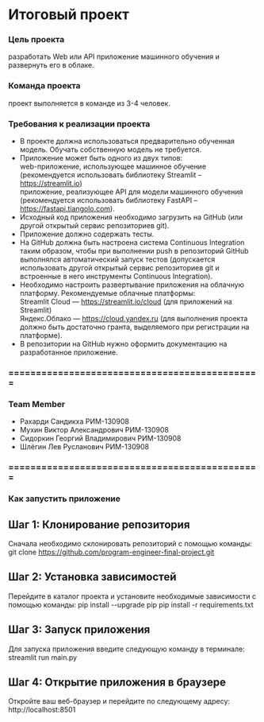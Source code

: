 # Итоговый проект

### Цель проекта
разработать Web или API приложение машинного обучения и развернуть его в облаке.

### Команда проекта
проект выполняется в команде из 3-4 человек.

### Требования к реализации проекта

 * В проекте должна использоваться предварительно обученная модель. Обучать собственную модель не требуется.
 * Приложение может быть одного из двух типов:<br/>
 web-приложение, использующее машинное обучение (рекомендуется использовать библиотеку Streamlit – https://streamlit.io)<br/>приложение, реализующее API для модели машинного обучения (рекомендуется использовать библиотеку FastAPI – https://fastapi.tiangolo.com).
 * Исходный код приложения необходимо загрузить на GitHub (или другой открытый сервис репозиториев git).
 * Приложение должно содержать тесты.
 * На GitHub должна быть настроена система Continuous Integration таким образом, чтобы при выполнении push в репозиторий GitHub выполнялся автоматический запуск тестов (допускается использовать другой открытый сервис репозиториев git и встроенные в него инструменты Continuous Integration).
 * Необходимо настроить развертывание приложения на облачную платформу. Рекомендуемые облачные платформы:<br/>
 Streamlit Cloud — https://streamlit.io/cloud (для приложений на Streamlit)<br/>Яндекс.Облако — https://cloud.yandex.ru (для выполнения проекта должно быть достаточно гранта, выделяемого при регистрации на платформе).
 * В репозитории на GitHub нужно оформить документацию на разработанное приложение.

### ==============================================

### Team Member
- Рахарди Сандикха РИМ-130908
- Мухин Виктор Александрович РИМ-130908
- Сидоркин Георгий Владимирович РИМ-130908
- Шлёгин Лев Русланович РИМ-130908
### ==============================================

### Как запустить приложение

## Шаг 1: Клонирование репозитория
Сначала необходимо склонировать репозиторий с помощью команды:
git clone https://github.com/program-engineer-final-project.git

## Шаг 2: Установка зависимостей
Перейдите в каталог проекта и установите необходимые зависимости с помощью команды:
pip install --upgrade pip
pip install -r requirements.txt

## Шаг 3: Запуск приложения
Для запуска приложения введите следующую команду в терминале:
streamlit run main.py

## Шаг 4: Открытие приложения в браузере
Откройте ваш веб-браузер и перейдите по следующему адресу:
http://localhost:8501
